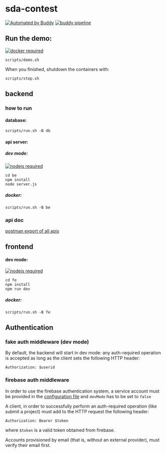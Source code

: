 # sda-contest

[![Automated by Buddy](https://assets.buddy.works/automated-blue.svg)](https://buddy.works) [![buddy pipeline](https://app.buddy.works/skillbill/sda-contest/pipelines/pipeline/133124/badge.svg?token=e2e206bc004d0c6e951d21b1626bb735ebd86eeb49d735368b5d053938f35e20 "buddy pipeline")](https://app.buddy.works/skillbill/sda-contest/pipelines/pipeline/133124)

## Run the demo:

[![docker required](https://img.shields.io/badge/docker-required-green.svg)](https://www.docker.com/)

```
scripts/demo.sh
```

When you finished, shutdown the containers with:
```
scripts/stop.sh
```

## backend

### how to run
#### database:
```
scripts/run.sh -B db
````

#### api server:

##### dev mode:

[![nodejs required](https://img.shields.io/badge/nodejs-required-green.svg)](https://nodejs.org/)

```
cd be
npm install
node server.js
```

##### docker:
```
scripts/run.sh -B be
```

### api doc

[postman export of all apis](/doc/SDA-CONTEST.postman_collection.json)

## frontend

#### dev mode:

[![nodejs required](https://img.shields.io/badge/nodejs-required-green.svg)](https://nodejs.org/)

```
cd fe
npm install
npm run dev
```

##### docker:
```
scripts/run.sh -B fe
```

## Authentication

### fake auth middleware (dev mode)

By default, the backend will start in dev mode: any auth-required operation is accepted as long as the client sets the following HTTP header:

```
Authorization: $userid
```

### firebase auth middleware

In order to use the firebase authentication system, a service account must be provided in the [configuration file](be/config.json) and `devMode` has to be set to `false`

A client, in order to successfully perform an auth-required operation (like submit a project) must add to the HTTP request the following header:

```
Authorization: Bearer $token
```

where `$token` is a valid token obtained from firebase.

Accounts provisioned by email (that is, without an external provider), must verify their email first.
